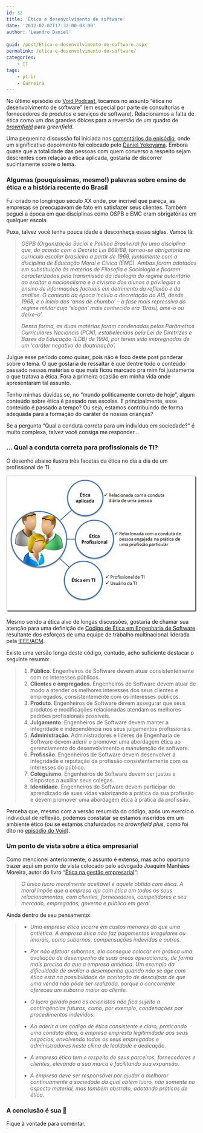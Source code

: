 ```yaml
---
id: 32
title: 'Ética e desenvolvimento de software'
date: '2012-02-07T17:32:00-03:00'
author: 'Leandro Daniel'

guid: /post/Etica-e-desenvolvimento-de-software.aspx
permalink: /etica-e-desenvolvimento-de-software/
categories:
    - IT
tags:
    - pt-br
    - Carreira
---
```


No último episódio do [Void Podcast](https://voidpodcast.wordpress.com/2012/02/05/void-podcast-017-strawberry-brownfields-forever/), tocamos no assunto “ética no desenvolvimento de software” (em especial por parte de consultorias e fornecedores de produtos e serviços de software). Relacionamos a falta de ética como um dos grandes óbices para a reversão de um quadro de *[brownfield](http://en.wikipedia.org/wiki/Brownfield_(software_development))* para *greenfield*.

Uma pequenina discussão foi iniciada nos [comentários do episódio](https://voidpodcast.wordpress.com/2012/02/05/void-podcast-017-strawberry-brownfields-forever/#comments), onde um significativo depoimento foi colocado pelo [Daniel Yokoyama](http://twitter.com/dmyoko). Embora quase que a totalidade das pessoas com quem converso a respeito sejam descrentes com relação a ética aplicada, gostaria de discorrer sucintamente sobre o tema.

### Algumas (pouquíssimas, mesmo!) palavras sobre ensino de ética e a história recente do Brasil

Fui criado no longínquo século XX onde, por incrível que pareça, as empresas se preocupavam de fato em satisfazer seus clientes. Também peguei a época em que disciplinas como OSPB e EMC eram obrigatórias em qualquer escola.

Puxa, talvez você tenha pouca idade e desconheça essas siglas. Vamos lá:

> *OSPB (Organização Social e Política Brasileira) foi uma disciplina que, de acordo com o Decreto Lei 869/68, tornou-se obrigatória no currículo escolar brasileiro a partir de 1969, juntamente com a disciplina de Educação Moral e Cívica (EMC). Ambas foram adotadas em substituição às matérias de Filosofia e Sociologia e ficaram caracterizadas pela transmissão da ideologia do regime autoritário ao exaltar o nacionalismo e o civismo dos alunos e privilegiar o ensino de informações factuais em detrimento da reflexão e da análise. O contexto da época incluía a decretação do AI5, desde 1968, e o início dos ‘anos de chumbo’ – a fase mais repressiva do regime militar cujo ‘slogan’ mais conhecido era ‘Brasil, ame-o ou deixe-o’.*
> 
> *Dessa forma, as duas matérias foram condenadas pelos Parâmetros Curriculares Nacionais (PCN), estabelecidos pela Lei de Diretrizes e Bases da Educação (LDB) de 1996, por terem sido impregnadas de um ‘caráter negativo de doutrinação’.*

Julgue esse período como quiser, pois não é foco deste post ponderar sobre o tema. O que gostaria de ressaltar é que dentre todo o conteúdo passado nessas matérias o que mais ficou marcado pra mim foi justamente o que tratava a ética. Fora a primeira ocasião em minha vida onde apresentaram tal assunto.

Tenho minhas dúvidas se, no “mundo politicamente correto de hoje”, algum conteúdo sobre ética é passado nas escolas. E principalmente, esse conteúdo é passado a tempo? Ou seja, estamos contribuindo de forma adequada para a formação do caráter de nossas crianças?

Se a pergunta “Qual a conduta correta para um indivíduo em sociedade?” é muito complexa, talvez você consiga me responder…

### … Qual a conduta correta para profissionais de TI?

O desenho abaixo ilustra três facetas da ética no dia a dia de um profissional de TI.

[![Etica na TI](/assets/pics/Etica%20na%20TI_thumb_1.png "Etica na TI")](/assets/pics/Etica%20na%20TI_1.png)

Mesmo sendo a ética alvo de longas discussões, gostaria de chamar sua atenção para uma definição de [Código de Ética em Engenharia de Software](http://www.acm.org/about/se-code) resultante dos esforços de uma equipe de trabalho multinacional liderada pela [IEEE/ACM](http://www.acm.org/).

Existe uma versão longa deste código, contudo, acho suficiente destacar o seguinte resumo:

> 1. **Público**. Engenheiros de Software devem atuar consistentemente com os interesses públicos.
> 2. **Clientes e empregados**. Engenheiros de Software devem atuar de modo a atender os melhores interesses dos seus clientes e empregados, consistentemente com os interesses públicos.
> 3. **Produto**. Engenheiros de Software devem assegurar que seus produtos e modificações relacionadas atendam os melhores padrões profissionais possíveis.
> 4. **Julgamento**. Engenheiros de Software devem manter a integridade e independência nos seus julgamentos profissionais.
> 5. **Administração**. Administradores e líderes de Engenharia de Software devem aderir e promover uma abordagem ética ao gerenciamento do desenvolvimento e manutenção de software.
> 6. **Profissão**. Engenheiros de Software devem desenvolver a integridade e reputação da profissão consistentemente com os interesses do público.
> 7. **Coleguismo**. Engenheiros de Software devem ser justos e dispostos a auxiliar seus colegas.
> 8. **Identidade**. Engenheiros de Software devem participar do aprendizado de suas vidas valorizando a prática da sua profissão e devem promover uma abordagem ética à prática da profissão.

Perceba que, mesmo com a versão resumida do código, após um exercício individual de reflexão, podemos constatar se estamos inseridos em um ambiente ético (ou se estamos chafurdados no *brownfield plus*, como foi dito no [episódio do Void](https://voidpodcast.wordpress.com/2012/02/05/void-podcast-017-strawberry-brownfields-forever/)).

### Um ponto de vista sobre a ética empresarial

Como mencionei anteriormente, o assunto é extenso, mas acho oportuno trazer aqui um ponto de vista colocado pelo advogado Joaquim Manhães Moreira, autor do livro “[Ética na gestão empresarial](http://www.submarino.com.br/produto/1/141664/etica+empresarial+no+brasil,+a?franq=135545&ST=SE)”:

> *O único lucro moralmente aceitável é aquele obtido com ética. A moral impõe que a empresa aja com ética em todos os seus relacionamentos, com clientes, fornecedores, competidores e seu mercado, empregados, governo e público em geral.*

Ainda dentro de seu pensamento:

> - *Uma empresa ética incorre em custos menores do que uma antiética. A empresa ética não faz pagamentos irregulares ou imorais, como subornos, compensações indevidas e outros.*
> 
> - *Por não efetuar subornos, ela consegue colocar em prática uma avaliação de desempenho de suas áreas operacionais, de forma mais precisa do que a empresa antiética. Um exemplo da dificuldade de avaliar o desempenho quando não se age com ética está na possibilidade de aceitação de desculpas de que uma venda não pôde ser realizada, porque o concorrente ofereceu um suborno maior ao cliente.*
> 
> - *O lucro gerado para os acionistas não fica sujeito a contingências futuras, como, por exemplo, condenações por procedimentos indevidos.*
> 
> - *Ao aderir a um código de ética consistente e claro, praticando uma conduta ética, a empresa empresta legitimidade aos seus negócios, envolvendo todos os seus empregados e administradores neste clima de lealdade e dedicação.*
> 
> - *A empresa ética tem o respeito de seus parceiros, fornecedores e clientes, elevando a sua marca e facilitando sua expansão.*
> 
> - *A empresa deve ser responsável por ajudar a melhorar continuamente a sociedade da qual obtém lucro, não somente no aspecto material, mas também abstrato, adotando práticas de ética.*

### A conclusão é sua 🙂

Fique à vontade para comentar.
